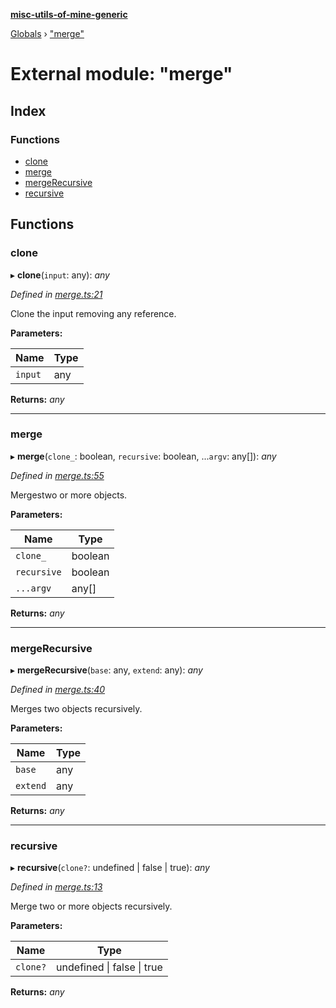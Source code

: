 **[misc-utils-of-mine-generic](../README.md)**

[Globals](../globals.md) › ["merge"](_merge_.md)

# External module: "merge"

## Index

### Functions

* [clone](_merge_.md#clone)
* [merge](_merge_.md#merge)
* [mergeRecursive](_merge_.md#mergerecursive)
* [recursive](_merge_.md#recursive)

## Functions

###  clone

▸ **clone**(`input`: any): *any*

*Defined in [merge.ts:21](https://github.com/cancerberoSgx/misc-utils-of-mine/blob/d8d7bf0/misc-utils-of-mine-generic/src/merge.ts#L21)*

Clone the input removing any reference.

**Parameters:**

Name | Type |
------ | ------ |
`input` | any |

**Returns:** *any*

___

###  merge

▸ **merge**(`clone_`: boolean, `recursive`: boolean, ...`argv`: any[]): *any*

*Defined in [merge.ts:55](https://github.com/cancerberoSgx/misc-utils-of-mine/blob/d8d7bf0/misc-utils-of-mine-generic/src/merge.ts#L55)*

Mergestwo or more objects.

**Parameters:**

Name | Type |
------ | ------ |
`clone_` | boolean |
`recursive` | boolean |
`...argv` | any[] |

**Returns:** *any*

___

###  mergeRecursive

▸ **mergeRecursive**(`base`: any, `extend`: any): *any*

*Defined in [merge.ts:40](https://github.com/cancerberoSgx/misc-utils-of-mine/blob/d8d7bf0/misc-utils-of-mine-generic/src/merge.ts#L40)*

Merges two objects recursively.

**Parameters:**

Name | Type |
------ | ------ |
`base` | any |
`extend` | any |

**Returns:** *any*

___

###  recursive

▸ **recursive**(`clone?`: undefined | false | true): *any*

*Defined in [merge.ts:13](https://github.com/cancerberoSgx/misc-utils-of-mine/blob/d8d7bf0/misc-utils-of-mine-generic/src/merge.ts#L13)*

Merge two or more objects recursively.

**Parameters:**

Name | Type |
------ | ------ |
`clone?` | undefined \| false \| true |

**Returns:** *any*